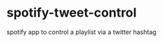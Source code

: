 spotify-tweet-control
=====================

spotify app to control a playlist via a twitter hashtag